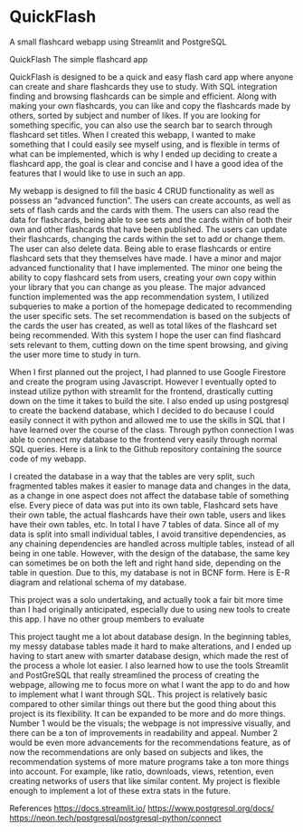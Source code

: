 # QuickFlash
A small flashcard webapp using Streamlit and PostgreSQL

QuickFlash
The simple flashcard app

  QuickFlash is designed to be a quick and easy flash card app where anyone can create and share flashcards they use to study. With SQL integration finding and browsing flashcards can be simple and efficient. Along with making your own flashcards, you can like and copy the flashcards made by others, sorted by subject and number of likes. If you are looking for something specific, you can also use the search bar to search through flashcard set titles. When I created this webapp, I wanted to make something that I could easily see myself using, and is flexible in terms of what can be implemented, which is why I ended up deciding to create a flashcard app, the goal is clear and concise and  I have a good idea of the features that I would like to use in such an app.
	
  My webapp is designed to fill the basic 4 CRUD functionality as well as possess an “advanced function”. The users can create accounts, as well as sets of flash cards and the cards with them. The users can also read the data for flashcards, being able to see sets and the cards within of both their own and other flashcards that have been published. The users can update their flashcards, changing the cards within the set to add or change them. The user can also delete data. Being able to erase flashcards or entire flashcard sets that they themselves have made. I have a minor and major advanced functionality that I have implemented. The minor one being the ability to copy flashcard sets from users, creating your own copy within your library that you can change as you please. The major advanced function implemented was the app recommendation system, I utilized subqueries to make a portion of the homepage dedicated to recommending the user specific sets. The set recommendation is based on the subjects of the cards the user has created, as well as total likes of the flashcard set being recommended. With this system I hope the user can find flashcard sets relevant to them, cutting down on the time spent browsing, and giving the user more time to study in turn.
  
  When I first planned out the project, I had planned to use Google Firestore and create the program using Javascript. However I eventually opted to instead utilize python with streamlit for the frontend, drastically cutting down on the time it takes to build the site. I also ended up using postgresql to create the backend database, which I decided to do because I could easily connect it with python and allowed me to use the skills in SQL that I have learned over the course of the class.  Through python connection I was able to connect my database to the frontend very easily through normal SQL queries. Here is a link to the Github repository containing the source code of my webapp. 

  I created the database in a way that the tables are very split, such fragmented tables makes it easier to manage data and  changes in the data, as a change in one aspect does not affect the database table of something else. Every piece of data was put into its own table, Flashcard sets have their own table, the actual flashcards have their own table, users and likes have their own tables, etc. In total I have 7 tables of data. Since all of my data is split into small individual tables, I avoid transitive dependencies, as any chaining dependencies are handled across multiple tables, instead of all being in one table. However, with the design of the database, the same key can sometimes be on both the left and right hand side, depending on the table in question. Due to this, my database is not in BCNF form. Here is E-R diagram and relational schema of my database.

  This project was a solo undertaking, and actually took a fair bit more time than I had originally anticipated, especially due to using new tools to create this app. I have no other group members to evaluate
  
  This project taught me a lot about database design. In the beginning tables, my messy database tables made it hard to make alterations, and I ended up having to start anew with smarter database design, which made the rest of the process a whole lot easier. I also learned how to use the tools Streamlit and PostGreSQL that really streamlined the process of creating the webpage, allowing me to focus more on what I want the app to do and how to implement what I want through SQL. This project is relatively basic compared to other similar things out there but the good thing about this project is its flexibility. It can be expanded to be more and do more things. Number 1 would be the visuals; the webpage is not impressive visually, and there can be a ton of improvements in readability and appeal. Number 2 would be even more advancements for the recommendations feature, as of now the recommendations are only based on subjects and likes, the recommendation systems of more mature programs take a ton more things into account. For example, like ratio, downloads, views, retention, even creating networks of users that like similar content. My project is flexible enough to implement a lot of these extra stats in the future. 
  
References
https://docs.streamlit.io/
https://www.postgresql.org/docs/
https://neon.tech/postgresql/postgresql-python/connect
